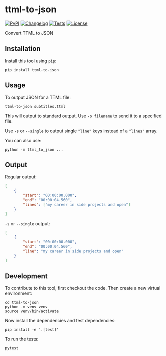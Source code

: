 # ttml-to-json

[![PyPI](https://img.shields.io/pypi/v/ttml-to-json.svg)](https://pypi.org/project/ttml-to-json/)
[![Changelog](https://img.shields.io/github/v/release/simonw/ttml-to-json?include_prereleases&label=changelog)](https://github.com/simonw/ttml-to-json/releases)
[![Tests](https://github.com/simonw/ttml-to-json/workflows/Test/badge.svg)](https://github.com/simonw/ttml-to-json/actions?query=workflow%3ATest)
[![License](https://img.shields.io/badge/license-Apache%202.0-blue.svg)](https://github.com/simonw/ttml-to-json/blob/master/LICENSE)

 Convert TTML to JSON

## Installation

Install this tool using `pip`:

    pip install ttml-to-json

## Usage

To output JSON for a TTML file:

    ttml-to-json subtitles.ttml

This will output to standard output. Use `-o filename` to send it to a specified file.

Use `-s` or `--single` to output single `"line"` keys instead of a `"lines"` array.

You can also use:

    python -m ttml_to_json ...

## Output

Regular output:
```json
[
    {
        "start": "00:00:00.000",
        "end": "00:00:04.560",
        "lines": ["my career in side projects and open"]
    }
]
```
`-s` or `--single` output:
```json
[
    {
        "start": "00:00:00.000",
        "end": "00:00:04.560",
        "line": "my career in side projects and open"
    }
]
```

## Development

To contribute to this tool, first checkout the code. Then create a new virtual environment:

    cd ttml-to-json
    python -m venv venv
    source venv/bin/activate

Now install the dependencies and test dependencies:

    pip install -e '.[test]'

To run the tests:

    pytest
